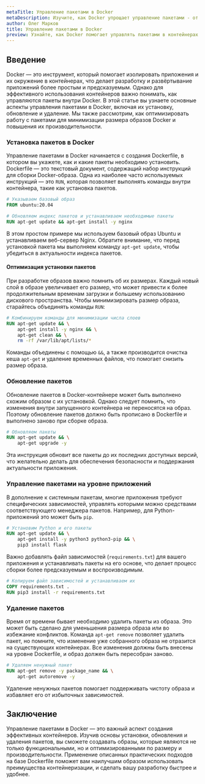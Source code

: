 ```yaml
---
metaTitle: Управление пакетами в Docker
metaDescription: Изучите, как Docker упрощает управление пакетами - от установки до обновления контейнеров. Примеры и советы помогут вам эффективно использовать Docker
author: Олег Марков
title: Управление пакетами в Docker
preview: Узнайте, как Docker помогает управлять пакетами в контейнерах - от установки и обновления до оптимизации их использования. Подробные примеры и советы помогут вам лучше понять процесс
---
```


## Введение

Docker — это инструмент, который помогает изолировать приложения и их окружение в контейнерах, что делает разработку и развёртывание приложений более простым и предсказуемым. Однако для эффективного использования контейнеров важно понимать, как управляются пакеты внутри Docker. В этой статье вы узнаете основные аспекты управления пакетами в Docker, включая их установку, обновление и удаление. Мы также рассмотрим, как оптимизировать работу с пакетами для минимизации размера образов Docker и повышения их производительности.

### Установка пакетов в Docker

Управление пакетами в Docker начинается с создания Dockerfile, в котором вы укажете, как и какие пакеты необходимо установить. Dockerfile — это текстовый документ, содержащий набор инструкций для сборки Docker-образа. Одна из наиболее часто используемых инструкций — это `RUN`, которая позволяет выполнять команды внутри контейнера, такие как установка пакетов.

```Dockerfile
# Указываем базовый образ
FROM ubuntu:20.04

# Обновляем индекс пакетов и устанавливаем необходимые пакеты
RUN apt-get update && apt-get install -y nginx
```

В этом простом примере мы используем базовый образ Ubuntu и устанавливаем веб-сервер Nginx. Обратите внимание, что перед установкой пакета мы выполняем команду `apt-get update`, чтобы убедиться в актуальности индекса пакетов.

#### Оптимизация установки пакетов

При разработке образов важно помнить об их размерах. Каждый новый слой в образе увеличивает его размер, что может привести к более продолжительным временам загрузки и большему использованию дискового пространства. Чтобы минимизировать размер образа, старайтесь объединять команды `RUN`:

```Dockerfile
# Комбинируем команды для минимизации числа слоев
RUN apt-get update && \
    apt-get install -y nginx && \
    apt-get clean && \
    rm -rf /var/lib/apt/lists/*
```

Команды объединены с помощью `&&`, а также производится очистка кеша `apt-get` и удаление временных файлов, что помогает снизить размер образа.

### Обновление пакетов

Обновление пакетов в Docker-контейнере может быть выполнено схожим образом с их установкой. Однако следует помнить, что изменения внутри запущенного контейнера не переносятся на образ. Поэтому обновление пакетов должно быть прописано в Dockerfile и выполнено заново при сборке образа.

```Dockerfile
# Обновляем пакеты
RUN apt-get update && \
    apt-get upgrade -y
```

Эта инструкция обновит все пакеты до их последних доступных версий, что желательно делать для обеспечения безопасности и поддержания актуальности приложения.

### Управление пакетами на уровне приложений

В дополнение к системным пакетам, многие приложения требуют специфических зависимостей, управлять которыми можно средствами соответствующего менеджера пакетов. Например, для Python-приложений это может быть `pip`.

```Dockerfile
# Установим Python и его пакеты
RUN apt-get update && \
    apt-get install -y python3 python3-pip && \
    pip3 install flask
```

Важно добавлять файл зависимостей (`requirements.txt`) для вашего приложения и устанавливать пакеты на его основе, что делает процесс сборки более предсказуемым и воспроизводимым.

```Dockerfile
# Копируем файл зависимостей и устанавливаем их
COPY requirements.txt .
RUN pip3 install -r requirements.txt
```

### Удаление пакетов

Время от времени бывает необходимо удалить пакеты из образа. Это может быть сделано для уменьшения размера образа или во избежание конфликтов. Команда `apt-get remove` позволяет удалить пакет, но помните, что изменение уже собранного образа не отразится на существующих контейнерах. Все изменения должны быть внесены на уровне Dockerfile, и образ должен быть пересобран заново.

```Dockerfile
# Удаляем ненужный пакет
RUN apt-get remove -y package_name && \
    apt-get autoremove -y
```

Удаление ненужных пакетов помогает поддерживать чистоту образа и избавляет его от избыточных зависимостей.

## Заключение

Управление пакетами в Docker — это важный аспект создания эффективных контейнеров. Изучив основы установки, обновления и удаления пакетов, вы сможете создавать образы, которые являются не только функциональными, но и оптимизированными по размеру и производительности. Применение описанных практических подходов на базе Dockerfile поможет вам наилучшим образом использовать преимущества контейнеризации, и сделать вашу разработку быстрее и удобнее.
